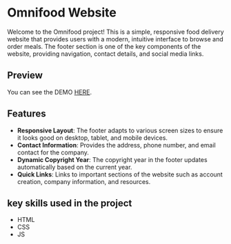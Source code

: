 # Omnifood Website

Welcome to the Omnifood project! This is a simple, responsive food delivery website that provides users with a modern, intuitive interface to browse and order meals. The footer section is one of the key components of the website, providing navigation, contact details, and social media links.

## Preview

You can see the DEMO <a href="https://omnifood-altamash.netlify.app/" target="_blank">HERE</a>.

## Features

- **Responsive Layout**: The footer adapts to various screen sizes to ensure it looks good on desktop, tablet, and mobile devices.
- **Contact Information**: Provides the address, phone number, and email contact for the company.
- **Dynamic Copyright Year**: The copyright year in the footer updates automatically based on the current year.
- **Quick Links**: Links to important sections of the website such as account creation, company information, and resources.

## key skills used in the project

- HTML
- CSS
- JS

